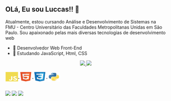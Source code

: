 ## OLá, Eu sou Luccas!! 👋
Atualmente, estou cursando Análise e Desenvolvimento de Sistemas na FMU -  Centro Universitário das Faculdades Metropolitanas Unidas em São Paulo. Sou apaixonado pelas mais diversas tecnologias de desenvolvimento web 
- 🔭 Desenvolvedor Web Front-End
- 🌱 Estudando JavaScript, Html, CSS
<div align="center">
  <a href="https://github.com/LuccasAls">
  <img height="150rem" src="https://github-readme-stats.vercel.app/api?username=LuccasAls&show_icons=true&theme=dark&include_all_commits=true&count_private=true"/>
  <img eight="200rem" src="https://github-readme-stats.vercel.app/api/top-langs/?username=LuccasAls&layout=compact&langs_count=7&theme=dark"/>
</div>
<div  style="display: inline_block"><br>
  <img align="center" alt="Rafa-Js" height="30" width="40" src="https://raw.githubusercontent.com/devicons/devicon/master/icons/javascript/javascript-plain.svg">
  <img align="center" alt="Rafa-HTML" height="30" width="40" src="https://raw.githubusercontent.com/devicons/devicon/master/icons/html5/html5-original.svg">
  <img align="center" alt="Rafa-CSS" height="30" width="40" src="https://raw.githubusercontent.com/devicons/devicon/master/icons/css3/css3-original.svg">
  <img align="center" alt="Rafa-Python" height="30" width="40" src="https://raw.githubusercontent.com/devicons/devicon/master/icons/python/python-original.svg">
</div>

 ##
 
<div> 
  <a href="https://instagram.com/sp.luccas" target="_blank"><img src="https://img.shields.io/badge/-Instagram-%23E4405F?style=for-the-badge&logo=instagram&logoColor=white" target="_blank"></a>
  <a href = "mailto:luccasalves.rmr@gmail.com"><img src="https://img.shields.io/badge/Gmail-D14836?style=for-the-badge&logo=gmail&logoColor=white"></a>
  <a href="https://linkedin.com/in/luccas-alves-9a6662202" target="_blank"><img src="https://img.shields.io/badge/-LinkedIn-%230077B5?style=for-the-badge&logo=linkedin&logoColor=white" target="_blank"></a> 
 </div>

